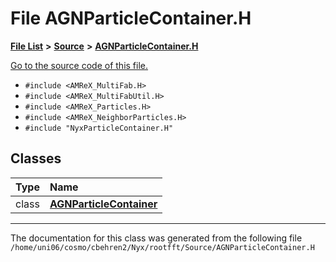 
# File AGNParticleContainer.H


[**File List**](files.md) **>** [**Source**](dir_74389ed8173ad57b461b9d623a1f3867.md) **>** [**AGNParticleContainer.H**](AGNParticleContainer_8H.md)

[Go to the source code of this file.](AGNParticleContainer_8H_source.md)



* `#include <AMReX_MultiFab.H>`
* `#include <AMReX_MultiFabUtil.H>`
* `#include <AMReX_Particles.H>`
* `#include <AMReX_NeighborParticles.H>`
* `#include "NyxParticleContainer.H"`










## Classes

| Type | Name |
| ---: | :--- |
| class | [**AGNParticleContainer**](classAGNParticleContainer.md) <br> |














------------------------------
The documentation for this class was generated from the following file `/home/uni06/cosmo/cbehren2/Nyx/rootfft/Source/AGNParticleContainer.H`